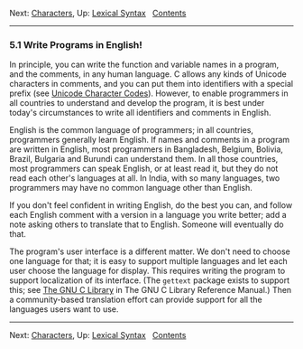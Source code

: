 Next: [Characters](Characters.md), Up: [Lexical
Syntax](Lexical-Syntax.md)  
[Contents](index.md#SEC_Contents "Table of contents")  

------------------------------------------------------------------------


### 5.1 Write Programs in English! 

In principle, you can write the function and variable names in a
program, and the comments, in any human language. C allows any kinds of
Unicode characters in comments, and you can put them into identifiers
with a special prefix (see [Unicode Character
Codes](Unicode-Character-Codes.md)). However, to enable programmers in
all countries to understand and develop the program, it is best under
today's circumstances to write all identifiers and comments in English.

English is the common language of programmers; in all countries,
programmers generally learn English. If names and comments in a program
are written in English, most programmers in Bangladesh, Belgium,
Bolivia, Brazil, Bulgaria and Burundi can understand them. In all those
countries, most programmers can speak English, or at least read it, but
they do not read each other's languages at all. In India, with so many
languages, two programmers may have no common language other than
English.

If you don't feel confident in writing English, do the best you can, and
follow each English comment with a version in a language you write
better; add a note asking others to translate that to English. Someone
will eventually do that.

The program's user interface is a different matter. We don't need to
choose one language for that; it is easy to support multiple languages
and let each user choose the language for display. This requires writing
the program to support localization of its interface. (The `gettext`
package exists to support this; see [The GNU C
Library](https://www.gnu.org/software/libc/manual/html_node/Message-Translation.md#Message-Translation)
in The GNU C Library Reference Manual.) Then a community-based
translation effort can provide support for all the languages users want
to use.

------------------------------------------------------------------------

Next: [Characters](Characters.md), Up: [Lexical
Syntax](Lexical-Syntax.md)  
[Contents](index.md#SEC_Contents "Table of contents")  

